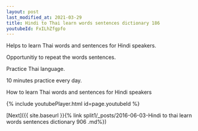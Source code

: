 ```yaml
---
layout: post
last_modified_at: 2021-03-29
title: Hindi to Thai learn words sentences dictionary 186 
youtubeId: FxILhZfgpfo
---
```

 
 
Helps to learn Thai words and sentences for Hindi speakers.

Opportunitiy to repeat the words sentences. 

Practice Thai language. 
 
10 minutes practice every day. 
 
How to learn Thai words and sentences for Hindi speakers 
 
{% include youtubePlayer.html id=page.youtubeId %}
 
 
[Next]({{ site.baseurl }}{% link  split1/_posts/2016-06-03-Hindi to thai learn words sentences dictionary 906 .md%})
 
